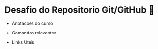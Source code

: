 # Desafio do Repositorio Git/GitHub :checkered_flag:

- Anotacoes do curso 

- Comandos relevantes 

- Links Uteis 

  